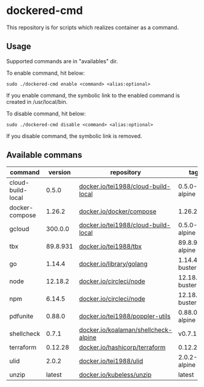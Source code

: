 # dockered-cmd

This repository is for scripts which realizes container as a command.

## Usage

Supported commands are in "availables" dir.

To enable command, hit below:

`sudo ./dockered-cmd enable <command> <alias:optional>`

If you enable command, the symbolic link to the enabled command is created in /usr/local/bin.

To disable command, hit below:

`sudo ./dockered-cmd disable <command> <alias:optional>`

If you disable command, the symbolic link is removed.

## Available commans

|command|version|repository|tag|
|---|---|---|---|
|cloud-build-local|0.5.0|[docker.io/tei1988/cloud-build-local](https://hub.docker.com/r/tei1988/cloud-build-local)|0.5.0-alpine|
|docker-compose|1.26.2|[docker.io/docker/compose](https://hub.docker.com/r/docker/compose)|1.26.2|
|gcloud|300.0.0|[docker.io/tei1988/cloud-build-local](https://hub.docker.com/r/tei1988/cloud-build-local)|0.5.0-alpine|
|tbx|89.8.931|[docker.io/tei1988/tbx](https://hub.docker.com/r/tei1988/tbx)|89.8.931-alpine|
|go|1.14.4|[docker.io/library/golang](https://hub.docker.com/_/golang)|1.14.4-buster|
|node|12.18.2|[docker.io/circleci/node](https://hub.docker.com/r/circleci/node)|12.18.2-buster|
|npm|6.14.5|[docker.io/circleci/node](https://hub.docker.com/r/circleci/node)|12.18.2-buster|
|pdfunite|0.88.0|[docker.io/tei1988/poppler-utils](https://hub.docker.com/r/tei1988/poppler-utils)|0.88.0-alpine|
|shellcheck|0.7.1|[docker.io/koalaman/shellcheck-alpine](https://hub.docker.com/r/koalaman/shellcheck-alpine)|v0.7.1|
|terraform|0.12.28|[docker.io/hashicorp/terraform](https://hub.docker.com/r/hashicorp/terraform)|0.12.28|
|ulid|2.0.2|[docker.io/tei1988/ulid](https://hub.docker.com/r/tei1988/ulid)|2.0.2-alpine|
|unzip|latest|[docker.io/kubeless/unzip](https://hub.docker.com/r/kubeless/unzip)|latest|
